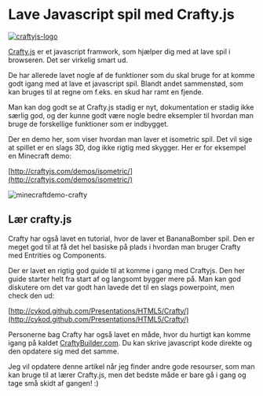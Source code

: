# Lave Javascript spil med Crafty.js
[![](http://kevinsimper.dk/wp-content/uploads/2012/11/craftyjs-logo.png "craftyjs-logo")](http://craftyjs.com/)

[Crafty.js](http://craftyjs.com/ "Crafty.js") er et javascript framwork, som hjælper dig med at lave spil i browseren. Det ser virkelig smart ud.

De har allerede lavet nogle af de funktioner som du skal bruge for at komme godt igang med at lave et javascript spil. Blandt andet sammenstød, som kan bruges til at regne om f.eks. en skud har ramt en fjende.

Man kan dog godt se at Crafty.js stadig er nyt, dokumentation er stadig ikke særlig god, og der kunne godt være nogle bedre eksempler til hvordan man bruge de forskellige funktioner som er indbygget.

Der en demo her, som viser hvordan man laver et isometric spil. Det vil sige at spillet er en slags 3D, dog ikke rigtig med skygger. Her er for eksempel en Minecraft demo:

[http://craftyjs.com/demos/isometric/](http://craftyjs.com/demos/isometric/)

![](http://kevinsimper.dk/wp-content/uploads/2012/11/minecraftdemo-crafty-1024x426.png "minecraftdemo-crafty")

## Lær crafty.js

Crafty har også lavet en tutorial, hvor de laver et BananaBomber spil. Den er meget god til at få det hel basiske på plads i hvordan man bruger Crafty med Entrities og Components.

Der er lavet en rigtig god guide til at komme i gang med Craftyjs. Den her guide starter helt fra start af og langsomt bygger mere på. Man kan god diskutere om det var godt han lavede det til en slags powerpoint, men check den ud:

[http://cykod.github.com/Presentations/HTML5/Crafty/](http://cykod.github.com/Presentations/HTML5/Crafty/)

Personerne bag Crafty har også lavet en måde, hvor du hurtigt kan komme igang på kaldet [CraftyBuilder.com](http://www.craftybuilder.com/ "Craftybuilder"). Du kan skrive javascript kode direkte og den opdatere sig med det samme.

Jeg vil opdatere denne artikel når jeg finder andre gode resourser, som man kan bruge til at lærer Crafty.js, men det bedste måde er bare gå i gang og tage små skidt af gangen! :)

&nbsp;